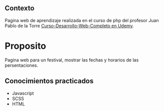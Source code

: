 ## Contexto
Pagina web de aprendizaje realizada en el curso de php del profesor Juan Pablo de la Torre [Curso-Desarrollo-Web-Completo en Udemy](https://www.udemy.com/share/101r3q3@MwUeIWMg8K8LJRPBbeI9XYygv-Tc2nJzQUR5nT9Gj_ktaKeJMy0eFXLzRpef2ohJUQ==/).

# Proposito
Pagina web para un festival, mostrar las fechas y horarios de las persentaciones.

## Conocimientos practicados
- Javascript
- SCSS
- HTML

  
